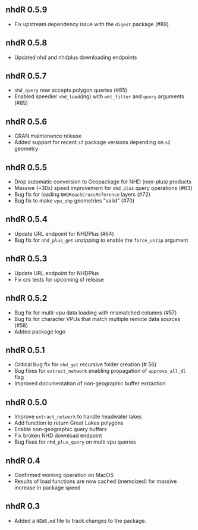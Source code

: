 ## nhdR 0.5.9

* Fix upstream dependency issue with the `digest` package (#89)

## nhdR 0.5.8

* Updated nhd and nhdplus downloading endpoints

## nhdR 0.5.7

* `nhd_query` now accepts polygon queries (#85)
* Enabled speedier `nhd_load`(ing) with `wkt_filter` and `query` arguments (#85)

## nhdR 0.5.6

* CRAN maintenance release
* Added support for recent `sf` package versions depending on `s2` geometry

## nhdR 0.5.5

* Drop automatic conversion to Geopackage for NHD (non-plus) products
* Massive (~30x) speed improvement for `nhd_plus` query operations (#63)
* Bug fix for loading `NHDReachCrossReference` layers (#72)
* Bug fix to make `vpu_shp` geometries "valid" (#70)

## nhdR 0.5.4

* Update URL endpoint for NHDPlus (#64)
* Bug fix for `nhd_plus_get` unzipping to enable the `force_unzip` argument

## nhdR 0.5.3

* Update URL endpoint for NHDPlus
* Fix crs tests for upcoming sf release

## nhdR 0.5.2

* Bug fix for multi-vpu data loading with mismatched columns (#57)
* Bug fix for character VPUs that match multiple remote data sources (#58)
* Added package logo

## nhdR 0.5.1

* Critical bug fix for `nhd_get` recursive folder creation (# 56)
* Bug fixes for `extract_network` enabling propagation of `approve_all_dl` flag
* Improved documentation of non-geographic buffer extraction

## nhdR 0.5.0

* Improve `extract_network` to handle headwater lakes
* Add function to return Great Lakes polygons
* Enable non-geographic query buffers
* Fix broken NHD download endpoint
* Bug fixes for `nhd_plus_query` on multi vpu queries

## nhdR 0.4

* Confirmed working operation on MacOS
* Results of load functions are now cached (memoized) for massive increase in package speed

## nhdR 0.3

* Added a `NEWS.md` file to track changes to the package.

